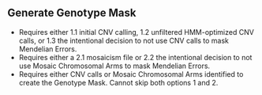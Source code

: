 ## Generate Genotype Mask
- Requires either 1.1 initial CNV calling, 1.2 unfiltered HMM-optimized CNV calls, or 1.3 the intentional decision to not use CNV calls to mask Mendelian Errors.
- Requires either a 2.1 mosaicism file or 2.2 the intentional decision to not use Mosaic Chromosomal Arms to mask Mendelian Errors.
- Requires either CNV calls or Mosaic Chromosomal Arms identified to create the Genotype Mask. Cannot skip both options 1 and 2.
